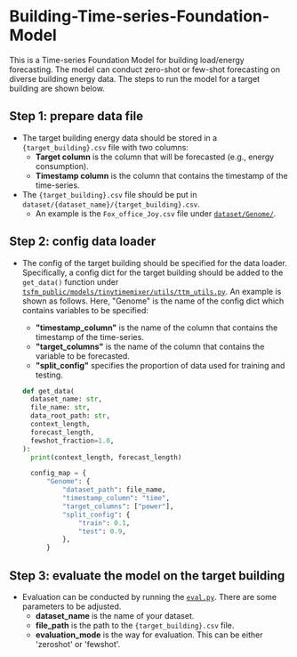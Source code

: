 # Building-Time-series-Foundation-Model
This is a Time-series Foundation Model for building load/energy forecasting. The model can conduct zero-shot or few-shot forecasting on diverse building energy data. The steps to run the model for a target building are shown below.

## Step 1: prepare data file
- The target building energy data should be stored in a `{target_building}.csv` file with two columns:
    - **Target column** is the column that will be forecasted (e.g., energy consumption).
    - **Timestamp column** is the column that contains the timestamp of the time-series.
- The `{target_building}.csv` file should be put in `dataset/{dataset_name}/{target_building}.csv`.
    - An example is the `Fox_office_Joy.csv` file under [`dataset/Genome/`](https://github.com/Dylan0211/Building-Time-series-Foundation-Model/tree/main/dataset/Genome).

## Step 2: config data loader
- The config of the target building should be specified for the data loader. Specifically, a config dict for the target building should be added to the `get_data()` function under [`tsfm_public/models/tinytimemixer/utils/ttm_utils.py`](https://github.com/Dylan0211/Building-Time-series-Foundation-Model/blob/main/tsfm_public/models/tinytimemixer/utils/ttm_utils.py). An example is shown as follows. Here, "Genome" is the name of the config dict which contains variables to be specified:
    - **"timestamp_column"** is the name of the column that contains the timestamp of the time-series.
    - **"target_columns"** is the name of the column that contains the variable to be forecasted.
    - **"split_config"** specifies the proportion of data used for training and testing.

  ```python
  def get_data(
    dataset_name: str,
    file_name: str,
    data_root_path: str,
    context_length,
    forecast_length,
    fewshot_fraction=1.0,
  ):
    print(context_length, forecast_length)

    config_map = {
        "Genome": {
            "dataset_path": file_name,
            "timestamp_column": "time",
            "target_columns": ["power"],
            "split_config": {
                "train": 0.1,
                "test": 0.9,
            },
        }
  ```

## Step 3: evaluate the model on the target building
- Evaluation can be conducted by running the [`eval.py`](https://github.com/Dylan0211/Building-Time-series-Foundation-Model/blob/main/eval.py). There are some parameters to be adjusted.
    - **dataset_name** is the name of your dataset.
    - **file_path** is the path to the `{target_building}.csv` file.
    - **evaluation_mode** is the way for evaluation. This can be either 'zeroshot' or 'fewshot'.
  
